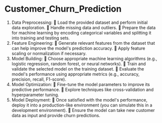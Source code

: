 # Customer_Churn_Prediction

1. Data Preprocessing:
 Load the provided dataset and perform initial data exploration.
 Handle missing data and outliers.
 Prepare the data for machine learning by encoding categorical variables and splitting it into
training and testing sets.
2. Feature Engineering:
 Generate relevant features from the dataset that can help improve the model's prediction
accuracy.
 Apply feature scaling or normalization if necessary.
3. Model Building:
 Choose appropriate machine learning algorithms (e.g., logistic regression, random forest, or
neural networks).
 Train and validate the selected model on the training dataset.
 Evaluate the model's performance using appropriate metrics (e.g., accuracy, precision, recall,
F1-score).
4. Model Optimization:
 Fine-tune the model parameters to improve its predictive performance.
 Explore techniques like cross-validation and hyperparameter tuning.
5. Model Deployment:
 Once satisfied with the model's performance, deploy it into a production-like
environment (you can simulate this in a development environment).
 Ensure the model can take new customer data as input and provide churn predictions.
